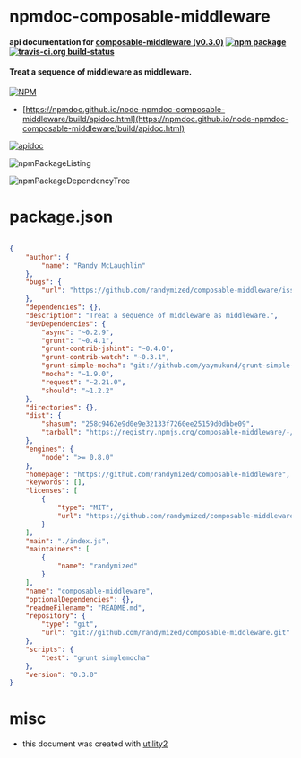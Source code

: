 # npmdoc-composable-middleware

#### api documentation for  [composable-middleware (v0.3.0)](https://github.com/randymized/composable-middleware)  [![npm package](https://img.shields.io/npm/v/npmdoc-composable-middleware.svg?style=flat-square)](https://www.npmjs.org/package/npmdoc-composable-middleware) [![travis-ci.org build-status](https://api.travis-ci.org/npmdoc/node-npmdoc-composable-middleware.svg)](https://travis-ci.org/npmdoc/node-npmdoc-composable-middleware)

#### Treat a sequence of middleware as middleware.

[![NPM](https://nodei.co/npm/composable-middleware.png?downloads=true&downloadRank=true&stars=true)](https://www.npmjs.com/package/composable-middleware)

- [https://npmdoc.github.io/node-npmdoc-composable-middleware/build/apidoc.html](https://npmdoc.github.io/node-npmdoc-composable-middleware/build/apidoc.html)

[![apidoc](https://npmdoc.github.io/node-npmdoc-composable-middleware/build/screenCapture.buildCi.browser.%252Ftmp%252Fbuild%252Fapidoc.html.png)](https://npmdoc.github.io/node-npmdoc-composable-middleware/build/apidoc.html)

![npmPackageListing](https://npmdoc.github.io/node-npmdoc-composable-middleware/build/screenCapture.npmPackageListing.svg)

![npmPackageDependencyTree](https://npmdoc.github.io/node-npmdoc-composable-middleware/build/screenCapture.npmPackageDependencyTree.svg)



# package.json

```json

{
    "author": {
        "name": "Randy McLaughlin"
    },
    "bugs": {
        "url": "https://github.com/randymized/composable-middleware/issues"
    },
    "dependencies": {},
    "description": "Treat a sequence of middleware as middleware.",
    "devDependencies": {
        "async": "~0.2.9",
        "grunt": "~0.4.1",
        "grunt-contrib-jshint": "~0.4.0",
        "grunt-contrib-watch": "~0.3.1",
        "grunt-simple-mocha": "git://github.com/yaymukund/grunt-simple-mocha.git",
        "mocha": "~1.9.0",
        "request": "~2.21.0",
        "should": "~1.2.2"
    },
    "directories": {},
    "dist": {
        "shasum": "258c9462e9d0e9e32133f7260ee25159d0dbbe09",
        "tarball": "https://registry.npmjs.org/composable-middleware/-/composable-middleware-0.3.0.tgz"
    },
    "engines": {
        "node": ">= 0.8.0"
    },
    "homepage": "https://github.com/randymized/composable-middleware",
    "keywords": [],
    "licenses": [
        {
            "type": "MIT",
            "url": "https://github.com/randymized/composable-middleware/blob/master/LICENSE-MIT"
        }
    ],
    "main": "./index.js",
    "maintainers": [
        {
            "name": "randymized"
        }
    ],
    "name": "composable-middleware",
    "optionalDependencies": {},
    "readmeFilename": "README.md",
    "repository": {
        "type": "git",
        "url": "git://github.com/randymized/composable-middleware.git"
    },
    "scripts": {
        "test": "grunt simplemocha"
    },
    "version": "0.3.0"
}
```



# misc
- this document was created with [utility2](https://github.com/kaizhu256/node-utility2)
